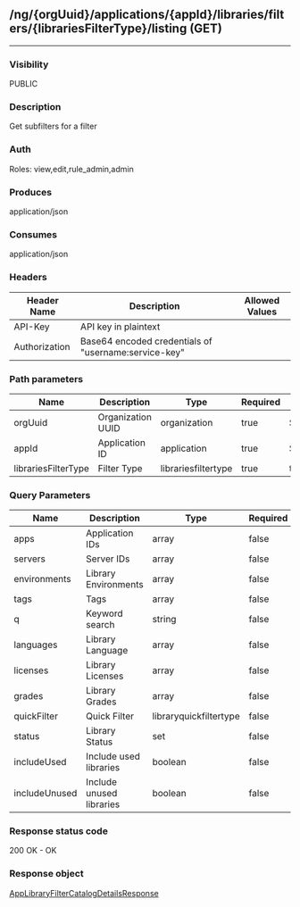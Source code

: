 ## /ng/{orgUuid}/applications/{appId}/libraries/filters/{librariesFilterType}/listing (GET)
---
### Visibility
PUBLIC
### Description
Get subfilters for a filter
### Auth
Roles: view,edit,rule_admin,admin
### Produces
application/json
### Consumes
application/json
### Headers
| Header Name | Description | Allowed Values |
| ----------- | ----------- | ----------- |
| API-Key | API key in plaintext |  |
| Authorization | Base64 encoded credentials of &quot;username:service-key&quot; |  |
### Path parameters
| Name | Description | Type | Required | Allowed Values |
| ----------- | ----------- | ----------- | ----------- | ----------- |
| orgUuid | Organization UUID | organization | true | String |
| appId | Application ID | application | true | String |
| librariesFilterType | Filter Type | librariesfiltertype | true | tags,servers,status,grades |
### Query Parameters
| Name | Description | Type | Required | Allowed Values |
| ----------- | ----------- | ----------- | ----------- | ----------- |
| apps | Application IDs | array | false | String[] |
| servers | Server IDs | array | false | Long[] |
| environments | Library Environments | array | false | DEVELOPMENT,QA,PRODUCTION |
| tags | Tags | array | false | String[] |
| q | Keyword search | string | false | String |
| languages | Library Language | array | false | String |
| licenses | Library Licenses | array | false | String |
| grades | Library Grades | array | false | String |
| quickFilter | Quick Filter | libraryquickfiltertype | false | ALL,VULNERABLE,VIOLATION,PRIVATE,PUBLIC,HIGH_RISK |
| status | Library Status | set | false | Set |
| includeUsed | Include used libraries | boolean | false | boolean |
| includeUnused | Include unused libraries | boolean | false | boolean |
### Response status code
200 OK - OK
### Response object
[AppLibraryFilterCatalogDetailsResponse](<../../objects/AppLibraryFilterCatalogDetailsResponse.md>)
